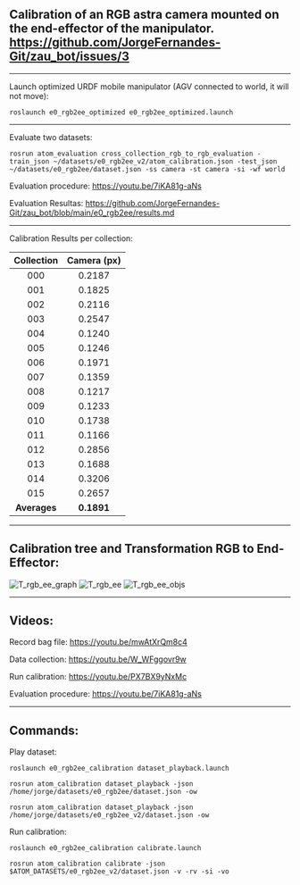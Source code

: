 ## Calibration of an RGB astra camera mounted on the end-effector of the manipulator. https://github.com/JorgeFernandes-Git/zau_bot/issues/3
_______________________________

Launch optimized URDF mobile manipulator (AGV connected to world, it will not move):

    roslaunch e0_rgb2ee_optimized e0_rgb2ee_optimized.launch 

_______________________________

Evaluate two datasets:

    rosrun atom_evaluation cross_collection_rgb_to_rgb_evaluation -train_json ~/datasets/e0_rgb2ee_v2/atom_calibration.json -test_json ~/datasets/e0_rgb2ee/dataset.json -ss camera -st camera -si -wf world

Evaluation procedure: https://youtu.be/7iKA81g-aNs

Evaluation Resultas: https://github.com/JorgeFernandes-Git/zau_bot/blob/main/e0_rgb2ee/results.md

_______________________________

Calibration Results per collection:

| Collection | Camera (px) |
| :-------------: | :-------------: |
| 000           |   0.2187   | 
| 001           |   0.1825   | 
| 002           |   0.2116   | 
| 003           |   0.2547   |
| 004           |   0.1240   | 
| 005           |   0.1246   | 
| 006           |   0.1971   | 
| 007           |   0.1359   | 
| 008           |   0.1217   | 
| 009           |   0.1233   | 
| 010           |   0.1738   | 
| 011           |   0.1166   | 
| 012           |   0.2856   | 
| 013           |   0.1688   | 
| 014           |   0.3206   | 
| 015           |   0.2657   | 
| **Averages**  |  **0.1891**   |

_______________________________

## Calibration tree and Transformation RGB to End-Effector:

![T_rgb_ee_graph](https://user-images.githubusercontent.com/80167550/218584440-05ee7397-67bf-46c9-8830-006ab8abd658.png)
![T_rgb_ee](https://user-images.githubusercontent.com/80167550/218582316-1aafdbf4-8685-4c01-b51a-128b5d56c6fa.png)
![T_rgb_ee_objs](https://user-images.githubusercontent.com/80167550/218583118-9471e054-4b94-443e-b9b6-04141e8bef9c.png)

_______________________________

## Videos:

Record bag file: https://youtu.be/mwAtXrQm8c4

Data collection: https://youtu.be/W_WFggovr9w

Run calibration: https://youtu.be/PX7BX9yNxMc

Evaluation procedure: https://youtu.be/7iKA81g-aNs

_______________________________

## Commands:

Play dataset:

    roslaunch e0_rgb2ee_calibration dataset_playback.launch

    rosrun atom_calibration dataset_playback -json /home/jorge/datasets/e0_rgb2ee/dataset.json -ow

    rosrun atom_calibration dataset_playback -json /home/jorge/datasets/e0_rgb2ee_v2/dataset.json -ow

Run calibration:

    roslaunch e0_rgb2ee_calibration calibrate.launch

    rosrun atom_calibration calibrate -json $ATOM_DATASETS/e0_rgb2ee_v2/dataset.json -v -rv -si -vo





